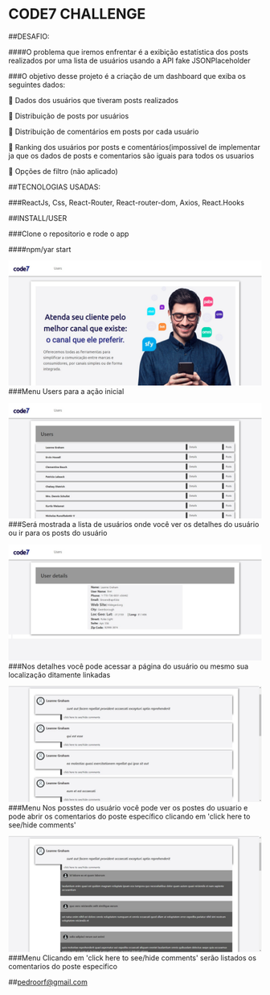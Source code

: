 # CODE7 CHALLENGE

##DESAFIO:

####O problema que iremos enfrentar é a exibição estatística dos posts realizados por uma
lista de usuários usando a API fake JSONPlaceholder

###O objetivo desse projeto é a criação de um dashboard que exiba os seguintes dados:

 Dados dos usuários que tiveram posts realizados

 Distribuição de posts por usuários

 Distribuição de comentários em posts por cada usuário

 Ranking dos usuários por posts e comentários(impossivel de implementar ja que os dados de posts e comentarios são iguais para todos os usuarios

 Opções de filtro (não aplicado)

##TECNOLOGIAS USADAS:

###ReactJs, Css, React-Router, React-router-dom, Axios, React.Hooks

##INSTALL/USER

###Clone o repositorio e rode o app

####npm/yar start

![screens](screens/face1.png)
###Menu Users para a ação inicial

![screens](screens/users.png)
###Será mostrada a lista de usuários onde você ver os detalhes do usuário ou ir para os posts do usuário

![screens](screens/userdetails.png)
###Nos detalhes você pode acessar a página do usuário ou mesmo sua localização ditamente linkadas

![screens](screens/userposts.png)
###Menu Nos posstes do usuário você pode ver os postes do usuario e pode abrir os comentarios do poste específico clicando em 'click here to see/hide comments'

![screens](screens/userpostscomments.png)
###Menu Clicando em 'click here to see/hide comments' serão listados os comentarios do poste especifico






##pedroorf@gmail.com
